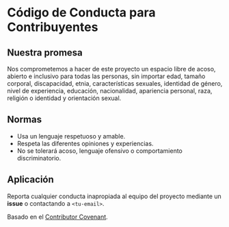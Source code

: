 # Código de Conducta para Contribuyentes

## Nuestra promesa
Nos comprometemos a hacer de este proyecto un espacio libre de acoso, abierto e inclusivo para todas las personas, sin importar edad, tamaño corporal, discapacidad, etnia, características sexuales, identidad de género, nivel de experiencia, educación, nacionalidad, apariencia personal, raza, religión o identidad y orientación sexual.

## Normas
- Usa un lenguaje respetuoso y amable.
- Respeta las diferentes opiniones y experiencias.
- No se tolerará acoso, lenguaje ofensivo o comportamiento discriminatorio.

## Aplicación
Reporta cualquier conducta inapropiada al equipo del proyecto mediante un **issue** o contactando a `<tu-email>`.

Basado en el [Contributor Covenant](https://www.contributor-covenant.org/).

